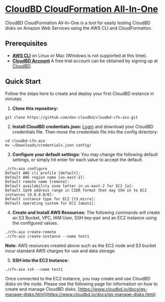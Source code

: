 # [CloudBD CloudFormation All-In-One](https://www.cloudbd.io)

CloudBD CloudFormation All-In-One is a tool for easily testing CloudBD disks on Amazon Web Services using the AWS CLI and CloudFormation.

## Prerequisites

* [**AWS CLI**](https://aws.amazon.com/cli/) on Linux or Mac (Windows is not supported at this time).
* [**CloudBD Account**](https://www.cloudbd.io) A free trial account can be obtained by signing up at [CloudBD](https://www.cloudbd.io).

## Quick Start

Follow the steps here to create and deploy your first CloudBD instance in minutes.

1. **Clone this repository:**
  ```
  git clone https://github.com/dev-cloudbd/cloudbd-cfn-aio.git
  ```

2. **Install CloudBD credentials.json:**
  [Login](https://manage.cloudbd.io) and download your CloudBD credentials file. Then move the credentials file into the config directory:
  ```
  cd cloudbd-cfn-aio
  mv ~/Downloads/credentials.json config/
  ```

3. **Configure your default settings:**
  You may change the following default settings, or simply hit enter for each value to accept the default.
  ```
  ./cfn-aio configure
  Default AWS cli profile [default]:
  Default AWS region name [us-east-2]:
  Default remote name [remote]:
  Default availability zone letter in us-east-2 for EC2 [a]:
  Default IpV4 address range in CIDR format that may SSH in to EC2 instances [0.0.0.0/0]:
  Default instance type for EC2 [t3.micro]:
  Default operating system for EC2 [amzn1]:
  ```

4. **Create and Install AWS Resources:**
  The following commands will create an S3 Bucket, VPC, IAM User, SSH key-pair and an EC2 instance using the configured values.
  ```
  ./cfn-aio create-remote
  ./cfn-aio create-instance --name test1
  ```

  **Note:** AWS resources created above such as the EC2 node and S3 bucket incur standard AWS charges for use and data storage.

5. **SSH into the EC2 Instance:**
  ```
  ./cfn-aio ssh --name test1
  ```

  Once connected to the EC2 instance, you may create and use CloudBD disks on the node. Please see the following page for information on how to create and manage CloudBD disks. [https://www.cloudbd.io/docs/gs-manage-disks.html](https://www.cloudbd.io/docs/gs-manage-disks.html)
